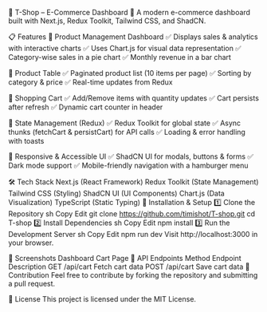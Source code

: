 📌 T-Shop – E-Commerce Dashboard
🚀 A modern e-commerce dashboard built with Next.js, Redux Toolkit, Tailwind CSS, and ShadCN.


📋 Features
🔹 Product Management Dashboard
✅ Displays sales & analytics with interactive charts
✅ Uses Chart.js for visual data representation
✅ Category-wise sales in a pie chart
✅ Monthly revenue in a bar chart

🔹 Product Table
✅ Paginated product list (10 items per page)
✅ Sorting by category & price
✅ Real-time updates from Redux

🔹 Shopping Cart
✅ Add/Remove items with quantity updates
✅ Cart persists after refresh
✅ Dynamic cart counter in header

🔹 State Management (Redux)
✅ Redux Toolkit for global state
✅ Async thunks (fetchCart & persistCart) for API calls
✅ Loading & error handling with toasts

🔹 Responsive & Accessible UI
✅ ShadCN UI for modals, buttons & forms
✅ Dark mode support
✅ Mobile-friendly navigation with a hamburger menu

🛠 Tech Stack
Next.js (React Framework)
Redux Toolkit (State Management)
Tailwind CSS (Styling)
ShadCN UI (UI Components)
Chart.js (Data Visualization)
TypeScript (Static Typing)
🚀 Installation & Setup
1️⃣ Clone the Repository
sh
Copy
Edit
git clone https://github.com/timishot/T-shop.git
cd T-shop
2️⃣ Install Dependencies
sh
Copy
Edit
npm install
3️⃣ Run the Development Server
sh
Copy
Edit
npm run dev
Visit http://localhost:3000 in your browser.

🌟 Screenshots
Dashboard	Cart Page
📌 API Endpoints
Method	Endpoint	Description
GET	/api/cart	Fetch cart data
POST	/api/cart	Save cart data
📝 Contribution
Feel free to contribute by forking the repository and submitting a pull request.

🔗 License
This project is licensed under the MIT License.
